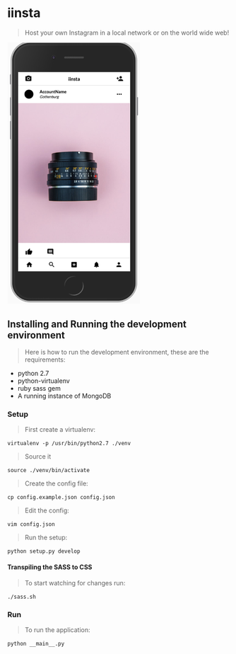 # iinsta
> Host your own Instagram in a local network or on the world wide web!

<img src='shot.png' width='300px'/>

## Installing and Running the development environment
> Here is how to run the development environment, these are the requirements:

* python 2.7
* python-virtualenv
* ruby sass gem
* A running instance of MongoDB

### Setup
> First create a virtualenv:

    virtualenv -p /usr/bin/python2.7 ./venv

> Source it

    source ./venv/bin/activate

> Create the config file:

    cp config.example.json config.json

> Edit the config:

    vim config.json

> Run the setup:

    python setup.py develop

#### Transpiling the SASS to CSS
> To start watching for changes run:

    ./sass.sh

### Run
> To run the application:

    python __main__.py
